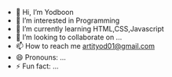 - 👋 Hi, I’m Yodboon
- 👀 I’m interested in Programming
- 🌱 I’m currently learning HTML,CSS,Javascript
- 💞️ I’m looking to collaborate on ...
- 📫 How to reach me artityod01@gmail.com
- 😄 Pronouns: ...
- ⚡ Fun fact: ...

<!---
Artit-Tongsri/Artit-Tongsri is a ✨ special ✨ repository because its `README.md` (this file) appears on your GitHub profile.
You can click the Preview link to take a look at your changes.
--->
